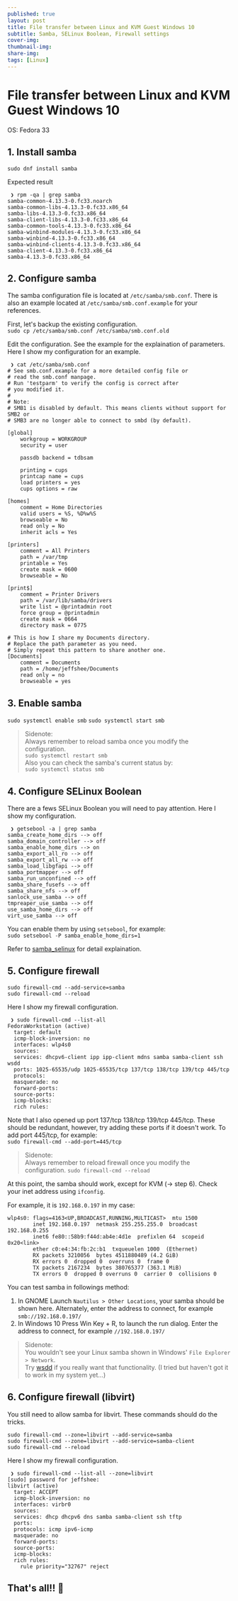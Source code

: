 ```yaml
---
published: true
layout: post
title: File transfer between Linux and KVM Guest Windows 10
subtitle: Samba, SELinux Boolean, Firewall settings
cover-img:
thumbnail-img:
share-img:
tags: [Linux]
---
```


# File transfer between Linux and KVM Guest Windows 10

OS: Fedora 33

## 1. Install samba
`sudo dnf install samba`

Expected result
```
 ❯ rpm -qa | grep samba
samba-common-4.13.3-0.fc33.noarch
samba-common-libs-4.13.3-0.fc33.x86_64
samba-libs-4.13.3-0.fc33.x86_64
samba-client-libs-4.13.3-0.fc33.x86_64
samba-common-tools-4.13.3-0.fc33.x86_64
samba-winbind-modules-4.13.3-0.fc33.x86_64
samba-winbind-4.13.3-0.fc33.x86_64
samba-winbind-clients-4.13.3-0.fc33.x86_64
samba-client-4.13.3-0.fc33.x86_64
samba-4.13.3-0.fc33.x86_64
```

## 2. Configure samba
The samba configuration file is located at `/etc/samba/smb.conf`.
There is also an example located at `/etc/samba/smb.conf.example` for your references.

First, let's backup the existing configuration.  
`sudo cp /etc/samba/smb.conf /etc/samba/smb.conf.old`

Edit the configuration. See the example for the explaination of parameters.
Here I show my configuration for an example.
```
 ❯ cat /etc/samba/smb.conf
# See smb.conf.example for a more detailed config file or
# read the smb.conf manpage.
# Run 'testparm' to verify the config is correct after
# you modified it.
#
# Note:
# SMB1 is disabled by default. This means clients without support for SMB2 or
# SMB3 are no longer able to connect to smbd (by default).

[global]
	workgroup = WORKGROUP
	security = user

	passdb backend = tdbsam

	printing = cups
	printcap name = cups
	load printers = yes
	cups options = raw

[homes]
	comment = Home Directories
	valid users = %S, %D%w%S
	browseable = No
	read only = No
	inherit acls = Yes

[printers]
	comment = All Printers
	path = /var/tmp
	printable = Yes
	create mask = 0600
	browseable = No

[print$]
	comment = Printer Drivers
	path = /var/lib/samba/drivers
	write list = @printadmin root
	force group = @printadmin
	create mask = 0664
	directory mask = 0775

# This is how I share my Documents directory.
# Replace the path parameter as you need.
# Simply repeat this pattern to share another one.
[Documents]
	comment = Documents
	path = /home/jeffshee/Documents
	read only = no
	browseable = yes
```

## 3. Enable samba
`sudo systemctl enable smb`
`sudo systemctl start smb`

>Sidenote:  
Always remember to reload samba once you modify the configuration.  
`sudo systemctl restart smb`  
Also you can check the samba's current status by:  
`sudo systemctl status smb`

## 4. Configure SELinux Boolean
There are a fews SELinux Boolean you will need to pay attention.
Here I show my configuration.
```
 ❯ getsebool -a | grep samba
samba_create_home_dirs --> off
samba_domain_controller --> off
samba_enable_home_dirs --> on
samba_export_all_ro --> off
samba_export_all_rw --> off
samba_load_libgfapi --> off
samba_portmapper --> off
samba_run_unconfined --> off
samba_share_fusefs --> off
samba_share_nfs --> off
sanlock_use_samba --> off
tmpreaper_use_samba --> off
use_samba_home_dirs --> off
virt_use_samba --> off
```
You can enable them by using `setsebool`, for example:  
`sudo setsebool -P samba_enable_home_dirs=1`

Refer to [samba_selinux](https://linux.die.net/man/8/samba_selinux) for detail explaination.

## 5. Configure firewall
```
sudo firewall-cmd --add-service=samba
sudo firewall-cmd --reload
```

Here I show my firewall configuration.
```
 ❯ sudo firewall-cmd --list-all 
FedoraWorkstation (active)
  target: default
  icmp-block-inversion: no
  interfaces: wlp4s0
  sources: 
  services: dhcpv6-client ipp ipp-client mdns samba samba-client ssh wsdd
  ports: 1025-65535/udp 1025-65535/tcp 137/tcp 138/tcp 139/tcp 445/tcp
  protocols: 
  masquerade: no
  forward-ports: 
  source-ports: 
  icmp-blocks: 
  rich rules: 
```
Note that I also opened up port 137/tcp 138/tcp 139/tcp 445/tcp.
These should be redundant, however, try adding these ports if it doesn't work.
To add port 445/tcp, for example:  
`sudo firewall-cmd --add-port=445/tcp`

>Sidenote:  
Always remember to reload firewall once you modify the configuration.
`sudo firewall-cmd --reload`

At this point, the samba should work, except for KVM (-> step 6).
Check your inet address using `ifconfig`.

For example, it is `192.168.0.197` in my case:
```
wlp4s0: flags=4163<UP,BROADCAST,RUNNING,MULTICAST>  mtu 1500
        inet 192.168.0.197  netmask 255.255.255.0  broadcast 192.168.0.255
        inet6 fe80::58b9:f44d:ab4e:4d1e  prefixlen 64  scopeid 0x20<link>
        ether c0:e4:34:fb:2c:b1  txqueuelen 1000  (Ethernet)
        RX packets 3210056  bytes 4511880489 (4.2 GiB)
        RX errors 0  dropped 0  overruns 0  frame 0
        TX packets 2167234  bytes 380765377 (363.1 MiB)
        TX errors 0  dropped 0 overruns 0  carrier 0  collisions 0
```

You can test samba in followings method:
1. In GNOME
Launch `Nautilus > Other Locations`, your samba should be shown here.
Alternately, enter the address to connect, for example `smb://192.168.0.197/`
2. In Windows 10
Press Win Key + R, to launch the run dialog.
Enter the address to connect, for example `//192.168.0.197/`

>Sidenote:  
You wouldn't see your Linux samba shown in Windows' `File Explorer > Network`.  
Try [wsdd](https://github.com/christgau/wsdd) if you really want that functionality.
(I tried but haven't got it to work in my system yet...)

## 6. Configure firewall (libvirt)
You still need to allow samba for libvirt. These commands should do the tricks.
```
sudo firewall-cmd --zone=libvirt --add-service=samba
sudo firewall-cmd --zone=libvirt --add-service=samba-client
sudo firewall-cmd --reload
```

Here I show my firewall configuration.
```
 ❯ sudo firewall-cmd --list-all --zone=libvirt
[sudo] password for jeffshee: 
libvirt (active)
  target: ACCEPT
  icmp-block-inversion: no
  interfaces: virbr0
  sources: 
  services: dhcp dhcpv6 dns samba samba-client ssh tftp
  ports: 
  protocols: icmp ipv6-icmp
  masquerade: no
  forward-ports: 
  source-ports: 
  icmp-blocks: 
  rich rules: 
	rule priority="32767" reject

```

## That's all!! 🤩
